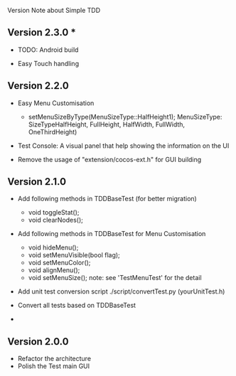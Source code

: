 Version Note about Simple TDD

Version 2.3.0 *  
---------------------
- TODO: Android build
* Easy Touch handling 



Version 2.2.0   
---------------------
- Easy Menu Customisation
	- setMenuSizeByType(MenuSizeType::HalfHeight1);
	  MenuSizeType: SizeTypeHalfHeight, FullHeight, HalfWidth, FullWidth, OneThirdHeight)

- Test Console: A visual panel that help showing the information on the UI
- Remove the usage of "extension/cocos-ext.h" for GUI building


Version 2.1.0 
---------------------
- Add following methods in TDDBaseTest (for better migration)
	- void toggleStat();
	- void clearNodes();

- Add following methods in TDDBaseTest for Menu Customisation
	- void hideMenu();
	- void setMenuVisible(bool flag);
	- void setMenuColor();
	- void alignMenu();
	- void setMenuSize();
	note: see 'TestMenuTest' for the detail 

- Add unit test conversion script 
	./script/convertTest.py (yourUnitTest.h)

- Convert all tests based on TDDBaseTest
- 


Version 2.0.0 
---------------------
- Refactor the architecture
- Polish the Test main GUI